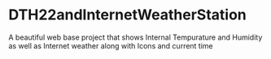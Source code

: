# DTH22andInternetWeatherStation
A beautiful web base project that shows Internal Tempurature and Humidity as well as Internet weather along with Icons and current time
